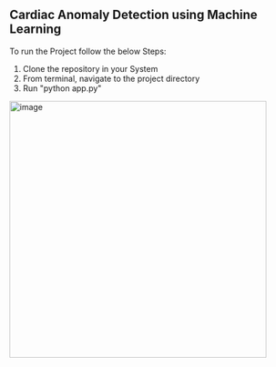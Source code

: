 Cardiac Anomaly Detection using Machine Learning
------------------------------------------------

To run the Project follow the below Steps:
1. Clone the repository in your System
2. From terminal, navigate to the project directory
3. Run "python app.py"

<img width="451" alt="image" src="https://github.com/aa8345/Cardiac-Anomaly-Detection-using-Machine-Learning/assets/95641385/3ecda34b-6c4d-449c-9763-69eddc258cfc">

